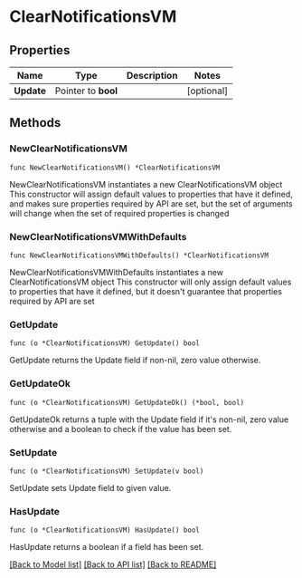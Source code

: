 # ClearNotificationsVM

## Properties

Name | Type | Description | Notes
------------ | ------------- | ------------- | -------------
**Update** | Pointer to **bool** |  | [optional] 

## Methods

### NewClearNotificationsVM

`func NewClearNotificationsVM() *ClearNotificationsVM`

NewClearNotificationsVM instantiates a new ClearNotificationsVM object
This constructor will assign default values to properties that have it defined,
and makes sure properties required by API are set, but the set of arguments
will change when the set of required properties is changed

### NewClearNotificationsVMWithDefaults

`func NewClearNotificationsVMWithDefaults() *ClearNotificationsVM`

NewClearNotificationsVMWithDefaults instantiates a new ClearNotificationsVM object
This constructor will only assign default values to properties that have it defined,
but it doesn't guarantee that properties required by API are set

### GetUpdate

`func (o *ClearNotificationsVM) GetUpdate() bool`

GetUpdate returns the Update field if non-nil, zero value otherwise.

### GetUpdateOk

`func (o *ClearNotificationsVM) GetUpdateOk() (*bool, bool)`

GetUpdateOk returns a tuple with the Update field if it's non-nil, zero value otherwise
and a boolean to check if the value has been set.

### SetUpdate

`func (o *ClearNotificationsVM) SetUpdate(v bool)`

SetUpdate sets Update field to given value.

### HasUpdate

`func (o *ClearNotificationsVM) HasUpdate() bool`

HasUpdate returns a boolean if a field has been set.


[[Back to Model list]](../README.md#documentation-for-models) [[Back to API list]](../README.md#documentation-for-api-endpoints) [[Back to README]](../README.md)


